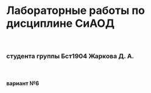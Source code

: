 <h1> Лабораторные работы по дисциплине СиАОД</h1><br/>
  <h3>студента группы Бст1904 Жаркова Д. А.</h3><br/>
    <h4>вариант №6</h4>
